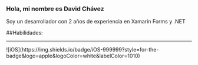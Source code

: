 ### Hola, mi nombre es David Chávez

Soy un desarrollador con 2 años de experiencia en Xamarin Forms y .NET

##Habilidades:</br>
<hr>
![iOS](https://img.shields.io/badge/iOS-999999?style=for-the-badge&logo=apple&logoColor=white&labelColor=1010)</br>
